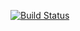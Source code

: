 [![Build Status](https://travis-ci.org/ashokdudhade/superBust.svg?branch=master)](https://travis-ci.org/ashokdudhade/superBust)
